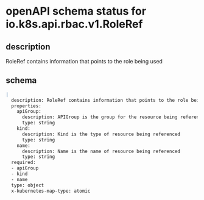 # openAPI schema status for io.k8s.api.rbac.v1.RoleRef

## description

RoleRef contains information that points to the role being used

## schema

```yaml
|
  description: RoleRef contains information that points to the role being used
  properties:
    apiGroup:
      description: APIGroup is the group for the resource being referenced
      type: string
    kind:
      description: Kind is the type of resource being referenced
      type: string
    name:
      description: Name is the name of resource being referenced
      type: string
  required:
  - apiGroup
  - kind
  - name
  type: object
  x-kubernetes-map-type: atomic

```
